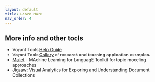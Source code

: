 ```yaml
---
layout: default
title: Learn More
nav_order: 4
---
```


## More info and other tools
- Voyant Tools [Help Guide](https://voyant-tools.org/docs/#!/guide/start)
- Voyant Tools [Gallery](https://voyant-tools.org/docs/#!/guide/gallery) of research and teaching application examples.
- [Mallet](http://mallet.cs.umass.edu/topics.php) - MAchine Learning for LanguagE Toolkit for topic modeling approaches
- [Jigsaw](https://www.cc.gatech.edu/gvu/ii/jigsaw/): Visual Analytics for Exploring and Understanding Document Collections
